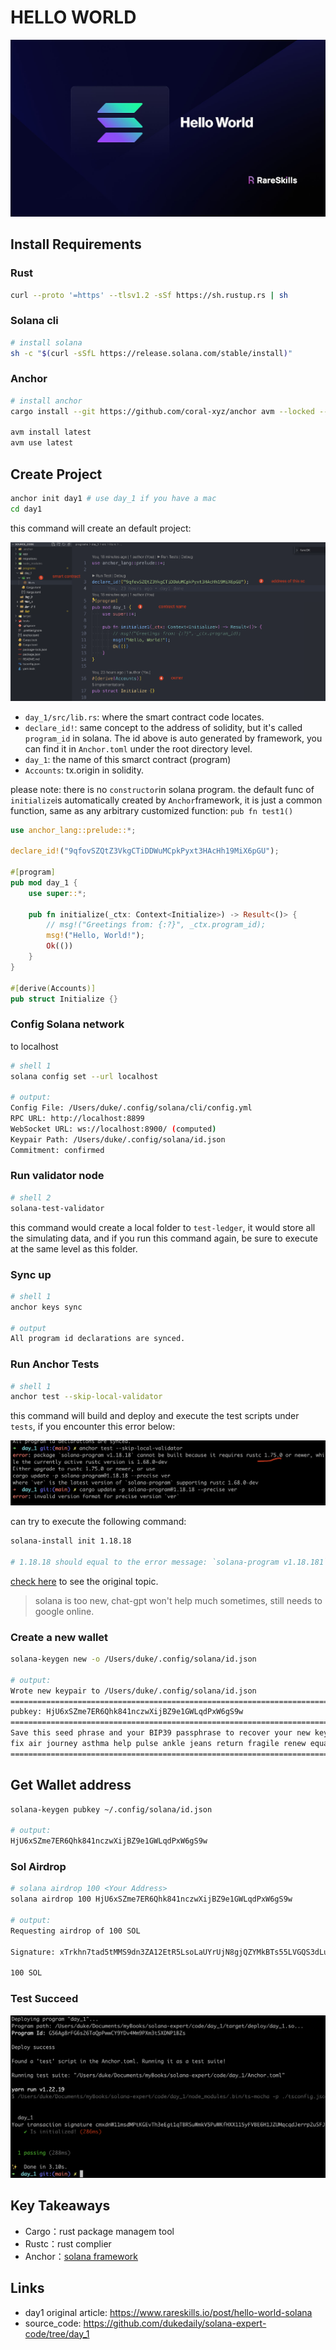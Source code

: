 # HELLO WORLD


![Solana Hello World](./assets/935a00_8b1bf6c7a2ec4a7a991c2334a103577c~mv2.jpg)

## Install Requirements

### Rust

```sh
curl --proto '=https' --tlsv1.2 -sSf https://sh.rustup.rs | sh
```

### Solana cli

```sh
# install solana
sh -c "$(curl -sSfL https://release.solana.com/stable/install)"
```

### Anchor

```sh
# install anchor
cargo install --git https://github.com/coral-xyz/anchor avm --locked --force

avm install latest
avm use latest
```

## Create Project

```sh
anchor init day1 # use day_1 if you have a mac
cd day1
```

this command will create an default project:

![image-20240721140701893](./assets/image-20240721140701893.png)

- `day_1/src/lib.rs`: where the smart contract code locates.
- `declare_id!`: same concept to the address of solidity, but it's called `program_id` in solana. The id above is auto generated by framework, you can find it in `Anchor.toml` under the root directory level.
- `day_1`: the name of this smarct contract (program)
- `Accounts`:  tx.origin in solidity.

please note: there is no `constructor`in solana program. the default func of `initialize`is automatically created by `Anchor`framework, it is just a common function, same as any arbitrary customized function: `pub fn test1()`

```rust
use anchor_lang::prelude::*;

declare_id!("9qfovSZQtZ3VkgCTiDDWuMCpkPyxt3HAcHh19MiX6pGU");

#[program]
pub mod day_1 {
    use super::*;

    pub fn initialize(_ctx: Context<Initialize>) -> Result<()> {
        // msg!("Greetings from: {:?}", _ctx.program_id);
        msg!("Hello, World!");
        Ok(())
    }
}

#[derive(Accounts)]
pub struct Initialize {}
```



### Config Solana network

to localhost

```sh
# shell 1
solana config set --url localhost

# output: 
Config File: /Users/duke/.config/solana/cli/config.yml
RPC URL: http://localhost:8899
WebSocket URL: ws://localhost:8900/ (computed)
Keypair Path: /Users/duke/.config/solana/id.json
Commitment: confirmed
```

### Run validator node

```sh
# shell 2
solana-test-validator
```

this command would create a local folder to `test-ledger`, it would store all the simulating data, and if you run this command again, be sure to execute at the same level as this folder.

### Sync up

```sh
# shell 1
anchor keys sync

# output
All program id declarations are synced.
```

### Run Anchor Tests

```sh
# shell 1
anchor test --skip-local-validator
```

this command will build and deploy and execute the test scripts under `tests`, if you encounter this error below:

![image-20240720105510491](./assets/image-20240720105510491.png)

can try to execute the following command:

```sh
solana-install init 1.18.18

# 1.18.18 should equal to the error message: `solana-program v1.18.181`
```

 [check here](https://solana.stackexchange.com/questions/9930/error-package-solana-program-v1-18-1-cannot-be-built-because-it-requires-rust/9982#comment8105_9982) to see the original topic. 

>  solana is too new, chat-gpt won't help much sometimes, still needs to google online.



### Create a new wallet

```sh
solana-keygen new -o /Users/duke/.config/solana/id.json

# output:
Wrote new keypair to /Users/duke/.config/solana/id.json
========================================================================
pubkey: HjU6xSZme7ER6Qhk841nczwXijBZ9e1GWLqdPxW6gS9w
========================================================================
Save this seed phrase and your BIP39 passphrase to recover your new keypair:
fix air journey asthma help pulse ankle jeans return fragile renew equal
========================================================================
```

## Get Wallet address

```sh
solana-keygen pubkey ~/.config/solana/id.json

# output:
HjU6xSZme7ER6Qhk841nczwXijBZ9e1GWLqdPxW6gS9w
```



### Sol Airdrop

```sh
# solana airdrop 100 <Your Address>
solana airdrop 100 HjU6xSZme7ER6Qhk841nczwXijBZ9e1GWLqdPxW6gS9w

# output:
Requesting airdrop of 100 SOL

Signature: xTrkhn7tad5tMMS9dn3ZA12EtR5LsoLaUYrUjN8gjQZYMkBTs55LVGQS3dLuKbRmMoXoWLWiToY2ReQJwBcMZgc

100 SOL
```

### Test Succeed

![image-20240720122344088](./assets/image-20240720122344088.png)



## Key Takeaways

- Cargo：rust package managem tool
- Rustc：rust complier
- Anchor：[solana framework](https://www.anchor-lang.com/)



## Links

- day1 original article: https://www.rareskills.io/post/hello-world-solana
- source_code: https://github.com/dukedaily/solana-expert-code/tree/day_1